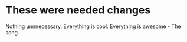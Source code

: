 # These were needed changes

Nothing unnnecessary. Everything is cool. Everything is awesome - The song
